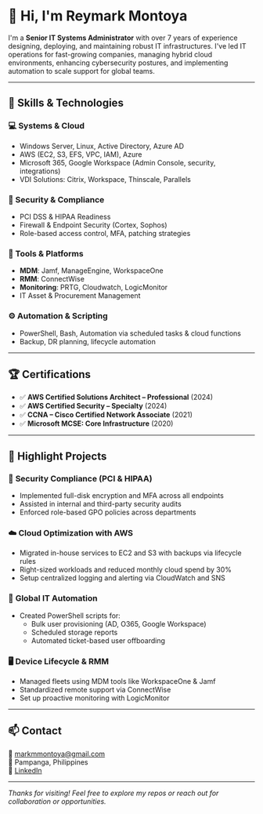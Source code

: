 # 👋 Hi, I'm Reymark Montoya

I'm a **Senior IT Systems Administrator** with over 7 years of experience designing, deploying, and maintaining robust IT infrastructures. I've led IT operations for fast-growing companies, managing hybrid cloud environments, enhancing cybersecurity postures, and implementing automation to scale support for global teams.

---

## 🧰 Skills & Technologies

### 💻 Systems & Cloud
- Windows Server, Linux, Active Directory, Azure AD
- AWS (EC2, S3, EFS, VPC, IAM), Azure
- Microsoft 365, Google Workspace (Admin Console, security, integrations)
- VDI Solutions: Citrix, Workspace, Thinscale, Parallels

### 🔐 Security & Compliance
- PCI DSS & HIPAA Readiness
- Firewall & Endpoint Security (Cortex, Sophos)
- Role-based access control, MFA, patching strategies

### 🧩 Tools & Platforms
- **MDM**: Jamf, ManageEngine, WorkspaceOne
- **RMM**: ConnectWise
- **Monitoring**: PRTG, Cloudwatch, LogicMonitor
- IT Asset & Procurement Management

### ⚙️ Automation & Scripting
- PowerShell, Bash, Automation via scheduled tasks & cloud functions
- Backup, DR planning, lifecycle automation

---

## 🏆 Certifications

- ✅ **AWS Certified Solutions Architect – Professional** (2024)
- ✅ **AWS Certified Security – Specialty** (2024)
- ✅ **CCNA – Cisco Certified Network Associate** (2021)
- ✅ **Microsoft MCSE: Core Infrastructure** (2020)

---

## 🚀 Highlight Projects

### 🔐 **Security Compliance (PCI & HIPAA)**
- Implemented full-disk encryption and MFA across all endpoints
- Assisted in internal and third-party security audits
- Enforced role-based GPO policies across departments

### ☁️ **Cloud Optimization with AWS**
- Migrated in-house services to EC2 and S3 with backups via lifecycle rules
- Right-sized workloads and reduced monthly cloud spend by 30%
- Setup centralized logging and alerting via CloudWatch and SNS

### 🔧 **Global IT Automation**
- Created PowerShell scripts for:
  - Bulk user provisioning (AD, O365, Google Workspace)
  - Scheduled storage reports
  - Automated ticket-based user offboarding

### 🖥️ **Device Lifecycle & RMM**
- Managed fleets using MDM tools like WorkspaceOne & Jamf
- Standardized remote support via ConnectWise
- Set up proactive monitoring with LogicMonitor

---

## 📫 Contact

📧 markmmontoya@gmail.com  
📍 Pampanga, Philippines  
🔗 [LinkedIn](https://www.linkedin.com/in/reymark-montoya-2774b412a/)

---

_Thanks for visiting! Feel free to explore my repos or reach out for collaboration or opportunities._
